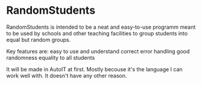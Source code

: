 # RandomStudents

RandomStudents is intended to be a neat and easy-to-use programm
meant to be used by schools and other teaching facilities to group students into equal but random groups.

Key features are:
easy to use and understand
correct error handling
good randomness
equality to all students


It will be made in AutoIT at first.
Mostly becouse it's the language I can work well with.
It doesn't have any other reason.
